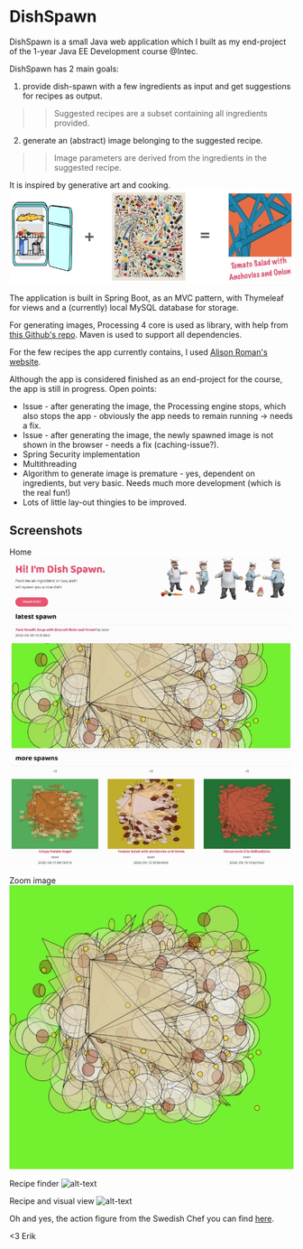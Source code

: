 # DishSpawn
DishSpawn is a small Java web application which I built as my 
end-project of the 1-year Java EE Development course @Intec. 

DishSpawn has 2 main goals:
1. provide dish-spawn with a few ingredients as input and get suggestions for 
   recipes as output.
>> Suggested recipes are a subset containing all ingredients provided.
2. generate an (abstract) image belonging to the suggested recipe.
>> Image parameters are derived from the ingredients in the suggested recipe.

It is inspired by generative art and cooking.
![alt-text](src/main/resources/static/img/readme/rebusbackground.jpg 
"background explained as a rebus")

The application is built in Spring Boot, as an MVC pattern, with Thymeleaf 
for views and a (currently) local MySQL database for storage.

For generating images, Processing 4 core is used as library, with help from 
[this Github's repo](https://github.com/micycle1/processing-core-4).
Maven is used to support all dependencies.

For the few recipes the app currently contains, I used [Alison Roman's 
website](https://www.alisoneroman.com/recipes).

Although the app is considered finished as an end-project for the course, the 
app is still in progress. Open points:
- Issue - after generating the image, the Processing engine stops, which 
  also stops the app - obviously the app needs to remain running -> needs a fix.
- Issue - after generating the image, the newly spawned image is not shown 
  in the browser - needs a fix (caching-issue?).
- Spring Security implementation
- Multithreading
- Algorithm to generate image is premature - yes, dependent on ingredients, 
  but very basic. Needs much more development (which is the real fun!)
- Lots of little lay-out thingies to be improved.

## Screenshots

Home
![alt-text](src/main/resources/static/img/readme/home.jpg "DishSpawn home")

Zoom image
![alt-text](src/main/resources/static/img/readme/galleryview.jpg "Zoom image")

Recipe finder
![alt-text](src/main/resources/static/img/readme/recipefinder.jpg "Recipe 
finder")

Recipe and visual view
![alt-text](src/main/resources/static/img/readme/visualview.jpg "Recipe and 
visual view")

Oh and yes, the action figure from the Swedish Chef you can find [here](https://www.amazon.com/DIAMOND-SELECT-TOYS-Muppets-Swedish/dp/B06XGHJQ6L).

<3 Erik